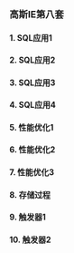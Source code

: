 ### 高斯IE第八套

#### 1. SQL应用1

#### 2. SQL应用2

#### 3. SQL应用3

#### 4. SQL应用4

#### 5. 性能优化1

#### 6. 性能优化2

#### 7.  性能优化3

#### 8. 存储过程

#### 9. 触发器1

#### 10. 触发器2



